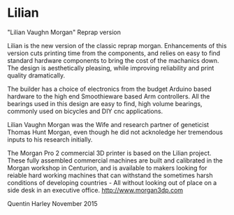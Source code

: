Lilian
=========

"Lilian Vaughn Morgan" Reprap version

Lilian is the new version of the classic reprap morgan.  Enhancements of this version cuts printing time from the components, and relies on easy to find standard hardware components to bring the cost of the machanics down. The design is aesthetically pleasing, while improving reliability and print quality dramatically.

The builder has a choice of electronics from the budget Arduino based hardware to the high end Smoothieware based Arm controllers.  All the bearings used in this design are easy to find, high volume bearings, commonly used on bicycles and DIY cnc applications.

Lilian Vaughn Morgan was the Wife and research partner of geneticist Thomas Hunt Morgan, even though he did not acknoledge her tremendous inputs to his research initially. 

The Morgan Pro 2 commercial 3D printer is based on the Lilian project.  These fully assembled commercial machines are built and calibrated in the Morgan workshop in Centurion, and is available to makers looking for reiable hard working machines that can withstand the sometimes harsh conditions of developing countries - All without looking out of place on a side desk in an executive office.
http://www.morgan3dp.com


Quentin Harley
November 2015
